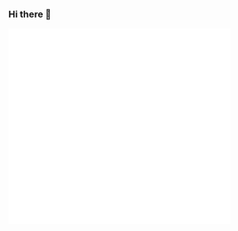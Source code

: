### Hi there 👋

<img align="left" width="400px" src="https://github.com/GilgusMaximus/gilgusmaximus/blob/main/metrics.svg">
